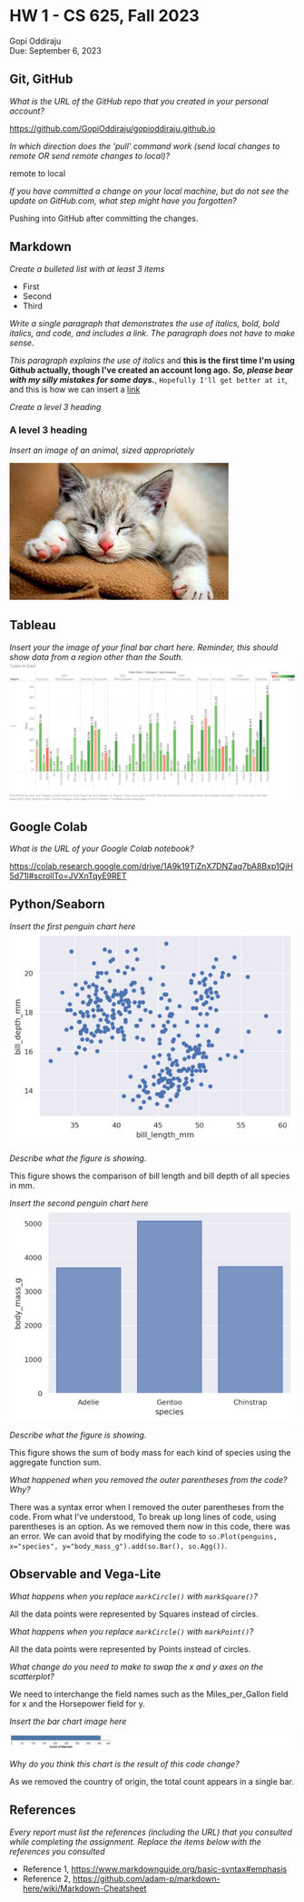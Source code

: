 # HW 1 - CS 625, Fall 2023

Gopi Oddiraju  
Due: September 6, 2023


## Git, GitHub

*What is the URL of the GitHub repo that you created in your personal account?*

https://github.com/GopiOddiraju/gopioddiraju.github.io
   
*In which direction does the 'pull' command work (send local changes to remote OR send remote changes to local)?*

remote to local
   
*If you have committed a change on your local machine, but do not see the update on GitHub.com, what step might have you forgotten?*

Pushing into GitHub after committing the changes.


## Markdown

*Create a bulleted list with at least 3 items*
* First
* Second
* Third

*Write a single paragraph that demonstrates the use of italics, bold, bold italics, and code, and includes a link. The paragraph does not have to make sense.*

*This paragraph explains the use of italics* and **this is the first time I'm using Github actually, though I've created an account long ago.** ***So, please bear with my silly mistakes for some days.***, `Hopefully I'll get better at it`, and this is how we can insert a [link](https://www.tableau.com/)

*Create a level 3 heading*
### A level 3 heading

*Insert an image of an animal, sized appropriately*

![alt text](cat.jpeg)

## Tableau

*Insert your the image of your final bar chart here. Reminder, this should show data from a region other than the South.*
![alt text](sales_in_east_region.png)

## Google Colab

*What is the URL of your Google Colab notebook?*

https://colab.research.google.com/drive/1A9k19TiZnX7DNZaq7bA8Bxp1QjH5d71l#scrollTo=JVXnTqyE9RET

## Python/Seaborn

*Insert the first penguin chart here*
![alt text](first_penguin.png)

*Describe what the figure is showing.*

This figure shows the comparison of bill length and bill depth of all species in mm.

*Insert the second penguin chart here*
![alt text](second_penguin.png)

*Describe what the figure is showing.*

This figure shows the sum of body mass for each kind of species using the aggregate function sum.

*What happened when you removed the outer parentheses from the code? Why?*

There was a syntax error when I removed the outer parentheses from the code. From what I've understood, To break up long lines of code, using parentheses is an option. As we removed them now in this code, there was an error. We can avoid that by modifying the code to `so.Plot(penguins, x="species", y="body_mass_g").add(so.Bar(), so.Agg())`.

## Observable and Vega-Lite

*What happens when you replace `markCircle()` with `markSquare()`?*

All the data points were represented by Squares instead of circles.

*What happens when you replace `markCircle()` with `markPoint()`?*

All the data points were represented by Points instead of circles.

*What change do you need to make to swap the x and y axes on the scatterplot?*

We need to interchange the field names such as the Miles_per_Gallon field for x and the Horsepower field for y.

*Insert the bar chart image here*

![alt text](barchart.png)

*Why do you think this chart is the result of this code change?*

As we removed the country of origin, the total count appears in a single bar.

## References

*Every report must list the references (including the URL) that you consulted while completing the assignment. Replace the items below with the references you consulted*

* Reference 1, <https://www.markdownguide.org/basic-syntax#emphasis>
* Reference 2, <https://github.com/adam-p/markdown-here/wiki/Markdown-Cheatsheet>
